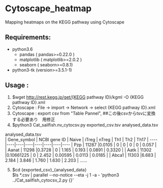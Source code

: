 # Cytoscape_heatmap
Mapping heatmaps on the KEGG pathway using Cytoscape

## Requirements:
- python3.6 
    - pandas ( pandas>=0.22.0 )
    - matplotlib ( matplotlib>=2.0.2 )
    - seaborn ( seaborn>=0.8.1)
- python3-tk (version>=3.5.1-1)

## Usage :
1. $wget http://rest.kegg.jp/get/{KEGG pathway ID}/kgml -O {KEGG pathway ID}.xml 
2. Cytoscape : File -> import -> Network -> select {KEGG pathway ID}.xml
3. Cytoscape : export csv from "Table Pannel", ##この後csvからtsvに変換する必要あり　用修正
4. $python3 Cat_sailfish.nv_cytocsv.py exported_csv.tsv analysed_data.tsv

analysed_data.tsv  
| Gene_symbol | NCBI gene ID | Naive | iTreg | nTreg | Th1 | Th2 | Th17 |
----|----|----|----|----|----|----|----
| Pzp	        | 11287	     |0.0105 | 0     | 0     | 0   | 0   | 0.057 |
| Aanat	     | 11298	     |0.3728 | 0     | 1.165 | 0.193 | 0.0891 | 0.3320 |
| Aatk	     | 11302	     |0.10661225 |	0 | 2.452 | 0.00595 | 0.0113 | 0.0185 |
| Abca1       | 11303        |6.683 | 2.184 | 3.846 | 1.760 | 1.630 | 2.203 |
......

5. $cd {exported_csv}_{analysed_data}  
   $ls *.csv | parallel --no-notice --eta -j 1 -a - 'python3 ../Cat_sailfish_cytocsv_2.py {}'

